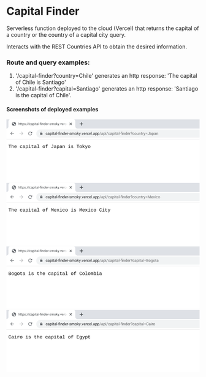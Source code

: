 # Capital Finder

Serverless function deployed to the cloud (Vercel) that returns the capital of a country or the country of a capital city query.

Interacts with the REST Countries API to obtain the desired information.

### Route and query examples:

1. '/capital-finder?country=Chile' generates an http response: 'The capital of Chile is Santiago'
2. '/capital-finder?capital=Santiago' generates an http response: 'Santiago is the capital of Chile'.

#### Screenshots of deployed examples

![Japan](japan.png)
![Mexico](mexico.png)
![Bogota](bogota.png)
![Cairo](cairo.png)
